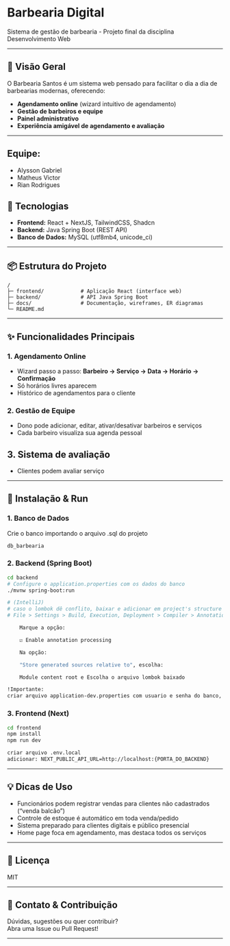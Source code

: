 # Barbearia Digital

Sistema de gestão de barbearia - Projeto final da disciplina Desenvolvimento Web

---

## 🚀 Visão Geral

O Barbearia Santos é um sistema web pensado para facilitar o dia a dia de barbearias modernas, oferecendo:

- **Agendamento online** (wizard intuitivo de agendamento)
- **Gestão de barbeiros e equipe**
- **Painel administrativo**
- **Experiência amigável de agendamento e avaliação**

---

## Equipe:
- Alysson Gabriel
- Matheus Victor
- Rian Rodrigues

## 🧩 Tecnologias

- **Frontend:** React + NextJS, TailwindCSS, Shadcn
- **Backend:** Java Spring Boot (REST API)
- **Banco de Dados:** MySQL (utf8mb4, unicode_ci)

---

## 📦 Estrutura do Projeto

```
/
├─ frontend/            # Aplicação React (interface web)
├─ backend/             # API Java Spring Boot
├─ docs/                # Documentação, wireframes, ER diagramas
└─ README.md
```

---

## ✨ Funcionalidades Principais

### 1. Agendamento Online
- Wizard passo a passo: **Barbeiro → Serviço → Data → Horário → Confirmação**
- Só horários livres aparecem
- Histórico de agendamentos para o cliente

### 2. Gestão de Equipe
- Dono pode adicionar, editar, ativar/desativar barbeiros e serviços
- Cada barbeiro visualiza sua agenda pessoal

## 3. Sistema de avaliação
- Clientes podem avaliar serviço

---

## 🔧 Instalação & Run

### 1. Banco de Dados

Crie o banco importando o arquivo .sql do projeto

```sql
db_barbearia
```

### 2. Backend (Spring Boot)

```bash
cd backend
# Configure o application.properties com os dados do banco
./mvnw spring-boot:run

# (IntelliJ)
# caso o lombok dê conflito, baixar e adicionar em project's structure (lib)
# File > Settings > Build, Execution, Deployment > Compiler > Annotation Processors

    Marque a opção:

    ☑ Enable annotation processing

    Na opção:

    "Store generated sources relative to", escolha:

    Module content root e Escolha o arquivo lombok baixado

!Importante:
criar arquivo application-dev.properties com usuario e senha do banco, além da chave jwt
```

### 3. Frontend (Next)

```bash
cd frontend
npm install
npm run dev

criar arquivo .env.local
adicionar: NEXT_PUBLIC_API_URL=http://localhost:{PORTA_DO_BACKEND}
```
---

## 💡 Dicas de Uso

- Funcionários podem registrar vendas para clientes não cadastrados (“venda balcão”)
- Controle de estoque é automático em toda venda/pedido
- Sistema preparado para clientes digitais e público presencial
- Home page foca em agendamento, mas destaca todos os serviços

---

## 📄 Licença

MIT

---

## 📣 Contato & Contribuição

Dúvidas, sugestões ou quer contribuir?  
Abra uma Issue ou Pull Request!

---
